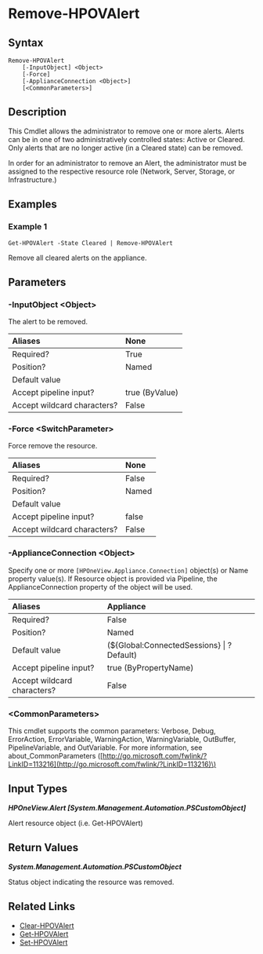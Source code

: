 ﻿---
description: Delete alerts.
---

# Remove-HPOVAlert

## Syntax

```text
Remove-HPOVAlert
    [-InputObject] <Object>
    [-Force]
    [-ApplianceConnection <Object>]
    [<CommonParameters>]
```

## Description

This Cmdlet allows the administrator to remove one or more alerts.  Alerts can be in one of two administratively controlled states: Active or Cleared.    Only alerts that are no longer active (in a Cleared state) can be removed.

In order for an administrator to remove an Alert, the administrator must be assigned to the respective resource role (Network, Server, Storage, or Infrastructure.)

## Examples

###  Example 1 

```text
Get-HPOVAlert -State Cleared | Remove-HPOVAlert

```

Remove all cleared alerts on the appliance.

## Parameters

### -InputObject &lt;Object&gt;

The alert to be removed.

| Aliases | None |
| :--- | :--- |
| Required? | True |
| Position? | Named |
| Default value |  |
| Accept pipeline input? | true (ByValue) |
| Accept wildcard characters? | False |

### -Force &lt;SwitchParameter&gt;

Force remove the resource.

| Aliases | None |
| :--- | :--- |
| Required? | False |
| Position? | Named |
| Default value |  |
| Accept pipeline input? | false |
| Accept wildcard characters? | False |

### -ApplianceConnection &lt;Object&gt;

Specify one or more `[HPOneView.Appliance.Connection]` object(s) or Name property value(s). If Resource object is provided via Pipeline, the ApplianceConnection property of the object will be used.

| Aliases | Appliance |
| :--- | :--- |
| Required? | False |
| Position? | Named |
| Default value | (${Global:ConnectedSessions} &vert; ? Default) |
| Accept pipeline input? | true (ByPropertyName) |
| Accept wildcard characters? | False |

### &lt;CommonParameters&gt;

This cmdlet supports the common parameters: Verbose, Debug, ErrorAction, ErrorVariable, WarningAction, WarningVariable, OutBuffer, PipelineVariable, and OutVariable. For more information, see about\_CommonParameters \([http://go.microsoft.com/fwlink/?LinkID=113216](http://go.microsoft.com/fwlink/?LinkID=113216)\)

## Input Types

_**HPOneView.Alert [System.Management.Automation.PSCustomObject]**_

Alert resource object (i.e. Get-HPOVAlert)

## Return Values

_**System.Management.Automation.PSCustomObject**_

Status object indicating the resource was removed.

## Related Links

* [Clear-HPOVAlert](clear-hpovalert.md)
* [Get-HPOVAlert](get-hpovalert.md)
* [Set-HPOVAlert](set-hpovalert.md)
